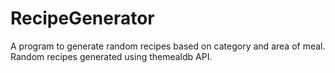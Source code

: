 # RecipeGenerator

A program to generate random recipes based on category and area of meal. Random recipes generated using themealdb API. 
